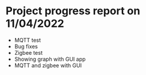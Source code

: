 # Project progress report on 11/04/2022

- MQTT test
- Bug fixes
- Zigbee test
- Showing graph with GUI app
- MQTT and zigbee with GUI
